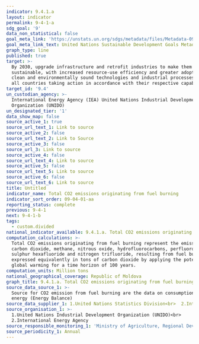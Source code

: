 ```yaml
---
indicator: 9.4.1.a
layout: indicator
permalink: 9-4-1-a
sdg_goal: '9'
data_non_statistical: false
goal_meta_link: 'https://unstats.un.org/sdgs/metadata/files/Metadata-09-04-01.pdf '
goal_meta_link_text: United Nations Sustainable Development Goals Metadata (PDF 516 KB)
graph_type: line
published: true
target: >-
  By 2030, upgrade infrastructure and retrofit industries to make them
  sustainable, with increased resource-use efficiency and greater adoption of
  clean and environmentally sound technologies and industrial processes, with
  all countries taking action in accordance with their respective capabilities
target_id: '9.4'
un_custodian_agency: >-
  International Energy Agency (IEA) United Nations Industrial Development
  Organization (UNIDO)
un_designated_tier: '1'
data_show_map: false
source_active_1: true
source_url_text_1: Link to source
source_active_2: false
source_url_text_2: Link to Source
source_active_3: false
source_url_3: Link to source
source_active_4: false
source_url_text_4: Link to source
source_active_5: false
source_url_text_5: Link to source
source_active_6: false
source_url_text_6: Link to source
title: Untitled
indicator_name: Total CO2 emissions originating from fuel burning
indicator_sort_order: 09-04-01-aa
reporting_status: complete
previous: 9-4-1
next: 9-4-1-b
tags:
  - custom.divided
national_indicator_available: 9.4.1.a. Total CO2 emissions originating from fuel burning
computation_calculations: >-
  Total CO2 emissions originating from fuel burning represent the emissions of
  carbon dioxide, methane, nitrous oxide, hydrofluorocarbons, perfluorocarbons,
  sulphur hexafluoride and nitrogen trifluoride, resulting from fuel burning,
  expressed equivalently in tons of carbon dioxide by applying the potential of
  global warming for a time horizon of 100 years.
computation_units: Million tons
national_geographical_coverage: Republic of Moldova
graph_title: 9.4.1.a. Total CO2 emissions originating from fuel burning
source_data_source_1: >-
  Source for CO2 emission from fuel burning are the data on consumption of
  energy (Energy Balance)
source_data_supplier_1: 1.United Nations Statistics Division<br>  2.International Energy Agency
source_organisation_1: >-
  1.United Nations Industrial Development Organization (UNIDO)<br> 
  2.International Energy Agency
source_responsible_monitoring_1: 'Ministry of Agriculture, Regional Development and Environment'
source_periodicity_1: Annual
---
```

